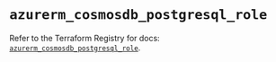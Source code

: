 # `azurerm_cosmosdb_postgresql_role`

Refer to the Terraform Registry for docs: [`azurerm_cosmosdb_postgresql_role`](https://registry.terraform.io/providers/hashicorp/azurerm/4.32.0/docs/resources/cosmosdb_postgresql_role).
